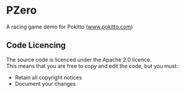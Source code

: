 # PZero
A racing game demo for Pokitto (www.pokitto.com)

## Code Licencing

The source code is licenced under the Apache 2.0 licence.  
This means that you are free to copy and edit the code, but you must:  

* Retain all copyright notices
* Document your changes

